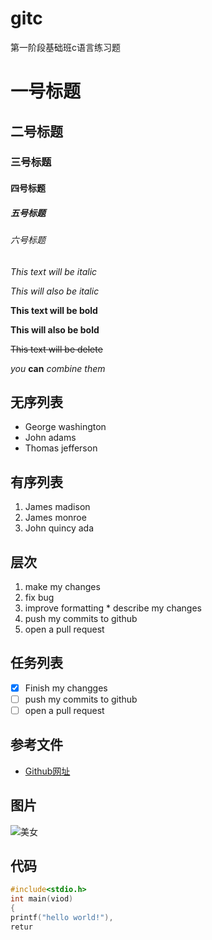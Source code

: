 # gitc
第一阶段基础班c语言练习题
# 一号标题
## 二号标题
### 三号标题
#### 四号标题
##### 五号标题
###### 六号标题 
*This text will be italic*

_This will also be italic_

**This text will be bold**

__This will also be bold__

~~This text will be delete~~

_you_ **can** _combine them_

## 无序列表
* George washington
* John adams
* Thomas jefferson

## 有序列表
1. James madison
2. James monroe
3. John quincy ada

## 层次
1. make my changes
  1. fix bug
  1. improve formatting
    * describe my changes
1. push my commits to github
1. open a pull request

## 任务列表
* [x] Finish my changges
* [ ] push my commits to github
* [ ] open a pull request
## 参考文件
* [Github网址](https://github.com)

## 图片
![美女](https://timgsa.baidu.com/timg?image&quality=80&size=b9999_10000&sec=1489483226331&di=be9106a3a0bf0a5f6f8d5b57ffac8331&imgtype=0&src=http%3A%2F%2Ff.hiphotos.baidu.com%2Fimage%2Fpic%2Fitem%2Fd833c895d143ad4b4cd13e6580025aafa50f0693.jpg
)


## 代码

```c
#include<stdio.h>
int main(viod)
{
printf("hello world!"),
retur
